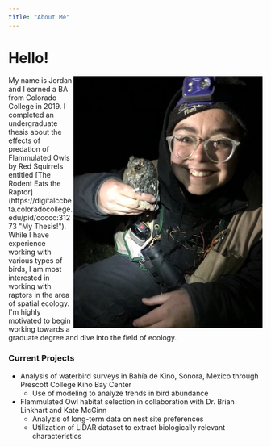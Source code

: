 ```yaml
---
title: "About Me"
---
```

# Hello!

<img align="right" src="photos/flam.jpg" width="375" height="500">
My name is Jordan and I earned a BA from Colorado College in 2019. I completed an undergraduate thesis about the effects of predation of Flammulated Owls by Red Squirrels entitled [The Rodent Eats the Raptor](https://digitalccbeta.coloradocollege.edu/pid/coccc:31273 "My Thesis!"). While I have experience working with various types of birds, I am most interested in working with raptors in the area of spatial ecology. I'm highly motivated to begin working towards a graduate degree and dive into the field of ecology.

### Current Projects

* Analysis of waterbird surveys in Bahía de Kino, Sonora, Mexico through Prescott College Kino Bay Center
  * Use of modeling to analyze trends in bird abundance
* Flammulated Owl habitat selection in collaboration with Dr. Brian Linkhart and Kate McGinn
  * Analyzis of long-term data on nest site preferences
  * Utilization of LiDAR dataset to extract biologically relevant characteristics
